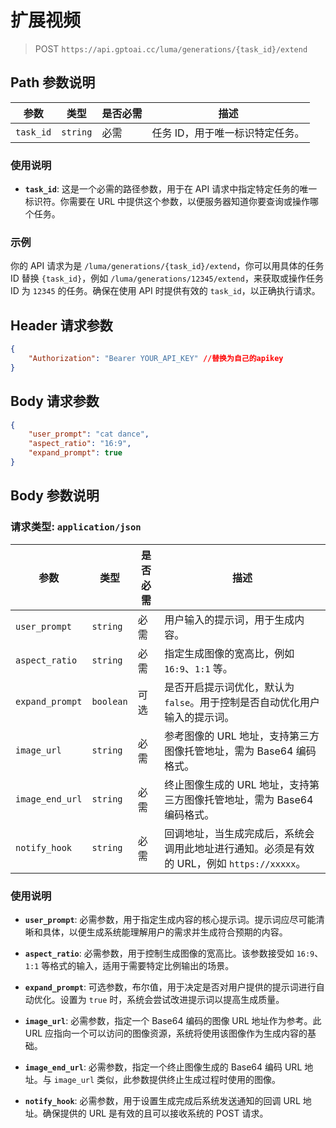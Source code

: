 # 扩展视频

>POST `https://api.gptoai.cc/luma/generations/{task_id}/extend`


## Path 参数说明

| 参数        | 类型     | 是否必需 | 描述                                 |
|-------------|----------|----------|--------------------------------------|
| `task_id`   | `string` | 必需     | 任务 ID，用于唯一标识特定任务。      |

### 使用说明

- **`task_id`**: 这是一个必需的路径参数，用于在 API 请求中指定特定任务的唯一标识符。你需要在 URL 中提供这个参数，以便服务器知道你要查询或操作哪个任务。

### 示例

你的 API 请求为是 `/luma/generations/{task_id}/extend`，你可以用具体的任务 ID 替换 `{task_id}`，例如 `/luma/generations/12345/extend`，来获取或操作任务 ID 为 `12345` 的任务。确保在使用 API 时提供有效的 `task_id`，以正确执行请求。
## Header 请求参数
```json
{
    "Authorization": "Bearer YOUR_API_KEY" //替换为自己的apikey
}
```

## Body 请求参数
```json
{
    "user_prompt": "cat dance",
    "aspect_ratio": "16:9",
    "expand_prompt": true
}
```

## Body 参数说明

### 请求类型: `application/json`

| 参数             | 类型      | 是否必需 | 描述                                                                                 |
|------------------|-----------|----------|--------------------------------------------------------------------------------------|
| `user_prompt`    | `string`  | 必需     | 用户输入的提示词，用于生成内容。                                                      |
| `aspect_ratio`   | `string`  | 必需     | 指定生成图像的宽高比，例如 `16:9`、`1:1` 等。                                         |
| `expand_prompt`  | `boolean` | 可选     | 是否开启提示词优化，默认为 `false`。用于控制是否自动优化用户输入的提示词。             |
| `image_url`      | `string`  | 必需     | 参考图像的 URL 地址，支持第三方图像托管地址，需为 Base64 编码格式。                   |
| `image_end_url`  | `string`  | 必需     | 终止图像生成的 URL 地址，支持第三方图像托管地址，需为 Base64 编码格式。               |
| `notify_hook`    | `string`  | 必需     | 回调地址，当生成完成后，系统会调用此地址进行通知。必须是有效的 URL，例如 `https://xxxxx`。 |

### 使用说明

- **`user_prompt`**: 必需参数，用于指定生成内容的核心提示词。提示词应尽可能清晰和具体，以便生成系统能理解用户的需求并生成符合预期的内容。

- **`aspect_ratio`**: 必需参数，用于控制生成图像的宽高比。该参数接受如 `16:9`、`1:1` 等格式的输入，适用于需要特定比例输出的场景。

- **`expand_prompt`**: 可选参数，布尔值，用于决定是否对用户提供的提示词进行自动优化。设置为 `true` 时，系统会尝试改进提示词以提高生成质量。

- **`image_url`**: 必需参数，指定一个 Base64 编码的图像 URL 地址作为参考。此 URL 应指向一个可以访问的图像资源，系统将使用该图像作为生成内容的基础。

- **`image_end_url`**: 必需参数，指定一个终止图像生成的 Base64 编码 URL 地址。与 `image_url` 类似，此参数提供终止生成过程时使用的图像。

- **`notify_hook`**: 必需参数，用于设置生成完成后系统发送通知的回调 URL 地址。确保提供的 URL 是有效的且可以接收系统的 POST 请求。

